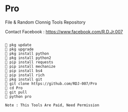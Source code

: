 # Pro
File & Random Clonnig Tools Repository

Contact Facebook : https://www.facebook.com/R.D.Jr.007

```

🔰 pkg update
🔰 pkg upgrade
🔰 pkg install python
🔰 pkg install python2
🔰 pip install requests
🔰 pip install mechanize
🔰 pip install bs4
🔰 pip install rich
🔰 pkg install git
🔰 git clone https://github.com/RDJ-007/Pro
🔰 cd Pro
🔰 git pull
🔰 python pro

Note : This Tools Are Paid, Need Permission


